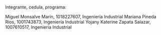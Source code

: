 Integrante, cedula, programa:

Miguel Monsalve Marín, 1018227607, Ingeniería Industrial
Mariana Pineda Ríos, 1001743873, Ingeniería Industrial
Yojany Katerine Zapata Salazar, 1007610517, Ingeniería Industrial
